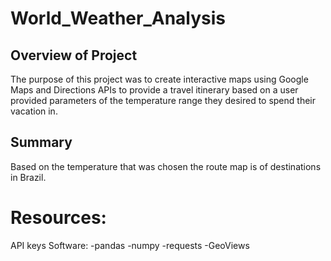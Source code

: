 # World_Weather_Analysis
## Overview of Project
The purpose of this project was to create interactive maps using Google Maps and Directions APIs to provide a travel itinerary based on a user provided parameters of the temperature range they desired to spend their vacation in.

## Summary
Based on the temperature that was chosen the route map is of destinations in Brazil.   

# Resources:
API keys
Software:
-pandas
-numpy
-requests
-GeoViews

